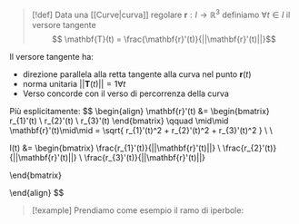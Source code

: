 >[!def]
>Data una [[Curve|curva]] regolare $\mathbf{r} : I \to \mathbb{R}^3$ definiamo $\forall t \in I$ il versore tangente
> $$ \mathbf{T}(t) = \frac{\mathbf{r}'(t)}{||\mathbf{r}'(t)||}$$

 Il versore tangente ha:
- direzione parallela alla retta tangente alla curva nel punto $\mathbf{r}(t)$
 - norma unitaria $||\mathbf{T}(t)|| = 1 \forall t$
 - Verso concorde con il verso di percorrenza della curva

Più esplicitamente:
$$
\begin{align}
 \mathbf{r}'(t) &= \begin{bmatrix}
r_{1}'(t) \\
r_{2}'(t) \\
r_{3}'(t)
\end{bmatrix} \qquad \mid\mid \mathbf{r}'(t)\mid\mid = \sqrt{ r_{1}'(t)^2 + r_{2}'(t)^2 + r_{3}'(t)^2 } \\ \\

I(t) &= \begin{bmatrix}
\frac{r_{1}'(t)}{||\mathbf{r}'(t)||} \\
\frac{r_{2}'(t)}{||\mathbf{r}'(t)||} \\
\frac{r_{3}'(t)}{||\mathbf{r}'(t)||}

\end{bmatrix}

\end{align}
$$
>[!example]
Prendiamo come esempio il ramo di iperbole:
